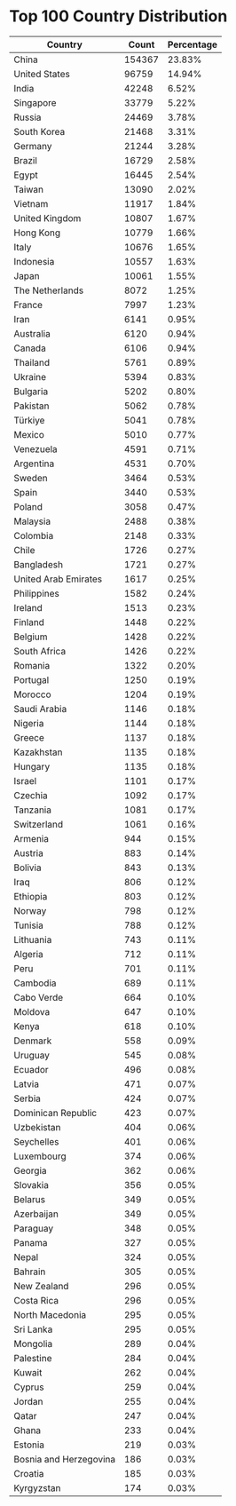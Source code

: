 # Top 100 Country Distribution
| Country | Count | Percentage |
|----|----|----|
| China | 154367 | 23.83% |
| United States | 96759 | 14.94% |
| India | 42248 | 6.52% |
| Singapore | 33779 | 5.22% |
| Russia | 24469 | 3.78% |
| South Korea | 21468 | 3.31% |
| Germany | 21244 | 3.28% |
| Brazil | 16729 | 2.58% |
| Egypt | 16445 | 2.54% |
| Taiwan | 13090 | 2.02% |
| Vietnam | 11917 | 1.84% |
| United Kingdom | 10807 | 1.67% |
| Hong Kong | 10779 | 1.66% |
| Italy | 10676 | 1.65% |
| Indonesia | 10557 | 1.63% |
| Japan | 10061 | 1.55% |
| The Netherlands | 8072 | 1.25% |
| France | 7997 | 1.23% |
| Iran | 6141 | 0.95% |
| Australia | 6120 | 0.94% |
| Canada | 6106 | 0.94% |
| Thailand | 5761 | 0.89% |
| Ukraine | 5394 | 0.83% |
| Bulgaria | 5202 | 0.80% |
| Pakistan | 5062 | 0.78% |
| Türkiye | 5041 | 0.78% |
| Mexico | 5010 | 0.77% |
| Venezuela | 4591 | 0.71% |
| Argentina | 4531 | 0.70% |
| Sweden | 3464 | 0.53% |
| Spain | 3440 | 0.53% |
| Poland | 3058 | 0.47% |
| Malaysia | 2488 | 0.38% |
| Colombia | 2148 | 0.33% |
| Chile | 1726 | 0.27% |
| Bangladesh | 1721 | 0.27% |
| United Arab Emirates | 1617 | 0.25% |
| Philippines | 1582 | 0.24% |
| Ireland | 1513 | 0.23% |
| Finland | 1448 | 0.22% |
| Belgium | 1428 | 0.22% |
| South Africa | 1426 | 0.22% |
| Romania | 1322 | 0.20% |
| Portugal | 1250 | 0.19% |
| Morocco | 1204 | 0.19% |
| Saudi Arabia | 1146 | 0.18% |
| Nigeria | 1144 | 0.18% |
| Greece | 1137 | 0.18% |
| Kazakhstan | 1135 | 0.18% |
| Hungary | 1135 | 0.18% |
| Israel | 1101 | 0.17% |
| Czechia | 1092 | 0.17% |
| Tanzania | 1081 | 0.17% |
| Switzerland | 1061 | 0.16% |
| Armenia | 944 | 0.15% |
| Austria | 883 | 0.14% |
| Bolivia | 843 | 0.13% |
| Iraq | 806 | 0.12% |
| Ethiopia | 803 | 0.12% |
| Norway | 798 | 0.12% |
| Tunisia | 788 | 0.12% |
| Lithuania | 743 | 0.11% |
| Algeria | 712 | 0.11% |
| Peru | 701 | 0.11% |
| Cambodia | 689 | 0.11% |
| Cabo Verde | 664 | 0.10% |
| Moldova | 647 | 0.10% |
| Kenya | 618 | 0.10% |
| Denmark | 558 | 0.09% |
| Uruguay | 545 | 0.08% |
| Ecuador | 496 | 0.08% |
| Latvia | 471 | 0.07% |
| Serbia | 424 | 0.07% |
| Dominican Republic | 423 | 0.07% |
| Uzbekistan | 404 | 0.06% |
| Seychelles | 401 | 0.06% |
| Luxembourg | 374 | 0.06% |
| Georgia | 362 | 0.06% |
| Slovakia | 356 | 0.05% |
| Belarus | 349 | 0.05% |
| Azerbaijan | 349 | 0.05% |
| Paraguay | 348 | 0.05% |
| Panama | 327 | 0.05% |
| Nepal | 324 | 0.05% |
| Bahrain | 305 | 0.05% |
| New Zealand | 296 | 0.05% |
| Costa Rica | 296 | 0.05% |
| North Macedonia | 295 | 0.05% |
| Sri Lanka | 295 | 0.05% |
| Mongolia | 289 | 0.04% |
| Palestine | 284 | 0.04% |
| Kuwait | 262 | 0.04% |
| Cyprus | 259 | 0.04% |
| Jordan | 255 | 0.04% |
| Qatar | 247 | 0.04% |
| Ghana | 233 | 0.04% |
| Estonia | 219 | 0.03% |
| Bosnia and Herzegovina | 186 | 0.03% |
| Croatia | 185 | 0.03% |
| Kyrgyzstan | 174 | 0.03% |
